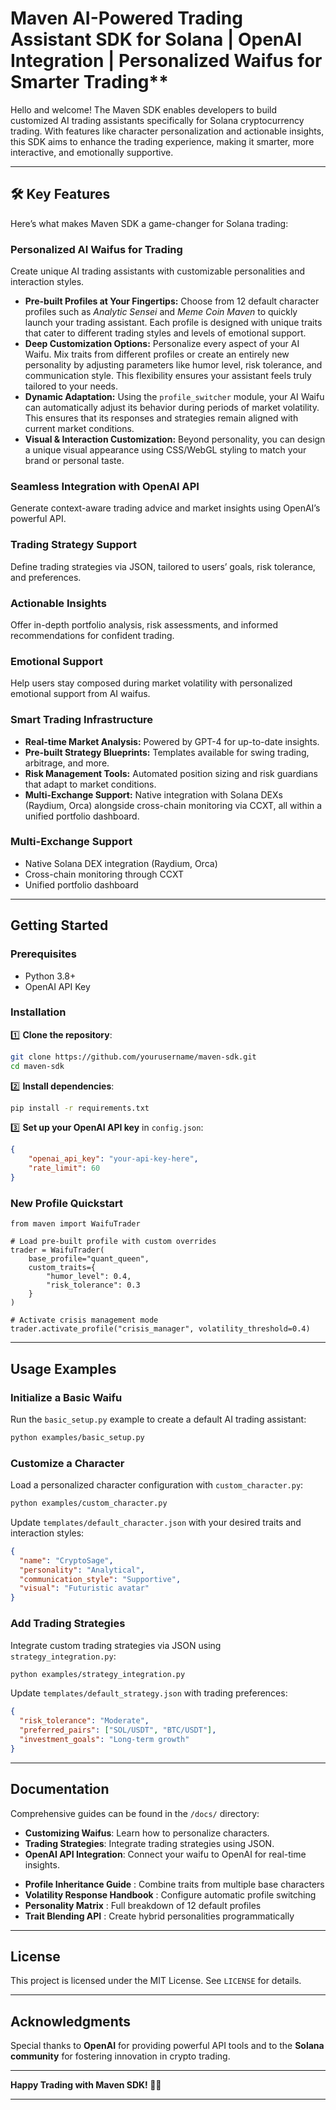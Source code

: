 # Maven AI-Powered Trading Assistant SDK for Solana | OpenAI Integration | Personalized Waifus for Smarter Trading**

Hello and welcome! The Maven SDK enables developers to build customized AI trading assistants specifically for Solana cryptocurrency trading. With features like character personalization and actionable insights, this SDK aims to enhance the trading experience, making it smarter, more interactive, and emotionally supportive.

---

## 🛠️ **Key Features**

Here’s what makes Maven SDK a game-changer for Solana trading:

### **Personalized AI Waifus for Trading**

Create unique AI trading assistants with customizable personalities and interaction styles.

* **Pre-built Profiles at Your Fingertips:**
  Choose from 12 default character profiles such as *Analytic Sensei* and *Meme Coin Maven* to quickly launch your trading assistant. Each profile is designed with unique traits that cater to different trading styles and levels of emotional support.
* **Deep Customization Options:**
  Personalize every aspect of your AI Waifu. Mix traits from different profiles or create an entirely new personality by adjusting parameters like humor level, risk tolerance, and communication style. This flexibility ensures your assistant feels truly tailored to your needs.
* **Dynamic Adaptation:**
  Using the `profile_switcher` module, your AI Waifu can automatically adjust its behavior during periods of market volatility. This ensures that its responses and strategies remain aligned with current market conditions.
* **Visual & Interaction Customization:**
  Beyond personality, you can design a unique visual appearance using CSS/WebGL styling to match your brand or personal taste.

### **Seamless Integration with OpenAI API**

Generate context-aware trading advice and market insights using OpenAI’s powerful API.

### **Trading Strategy Support**

Define trading strategies via JSON, tailored to users’ goals, risk tolerance, and preferences.

### **Actionable Insights** 

Offer in-depth portfolio analysis, risk assessments, and informed recommendations for confident trading.

### **Emotional Support**

Help users stay composed during market volatility with personalized emotional support from AI waifus.

### **Smart Trading Infrastructure**

* **Real-time Market Analysis:**
  Powered by GPT-4 for up-to-date insights.
* **Pre-built Strategy Blueprints:**
  Templates available for swing trading, arbitrage, and more.
* **Risk Management Tools:**
  Automated position sizing and risk guardians that adapt to market conditions.
* **Multi-Exchange Support:**
  Native integration with Solana DEXs (Raydium, Orca) alongside cross-chain monitoring via CCXT, all within a unified portfolio dashboard.

### **Multi-Exchange Support**

* Native Solana DEX integration (Raydium, Orca)
* Cross-chain monitoring through CCXT
* Unified portfolio dashboard

---

## **Getting Started**

### **Prerequisites**

- Python 3.8+
- OpenAI API Key

### **Installation**

1️⃣ **Clone the repository**:

```bash
git clone https://github.com/yourusername/maven-sdk.git  
cd maven-sdk  
```

2️⃣ **Install dependencies**:

```bash
pip install -r requirements.txt  
```

3️⃣ **Set up your OpenAI API key** in `config.json`:

```json
{  
    "openai_api_key": "your-api-key-here",  
    "rate_limit": 60  
}  
```

### **New Profile Quickstart**

```
from maven import WaifuTrader

# Load pre-built profile with custom overrides
trader = WaifuTrader(
    base_profile="quant_queen",
    custom_traits={
        "humor_level": 0.4,
        "risk_tolerance": 0.3
    }
)

# Activate crisis management mode
trader.activate_profile("crisis_manager", volatility_threshold=0.4)
```

---

## **Usage Examples**

### **Initialize a Basic Waifu**

Run the `basic_setup.py` example to create a default AI trading assistant:

```bash
python examples/basic_setup.py  
```

### **Customize a Character**

Load a personalized character configuration with `custom_character.py`:

```bash
python examples/custom_character.py  
```

Update `templates/default_character.json` with your desired traits and interaction styles:

```json
{  
  "name": "CryptoSage",  
  "personality": "Analytical",  
  "communication_style": "Supportive",  
  "visual": "Futuristic avatar"  
}  
```

### **Add Trading Strategies**

Integrate custom trading strategies via JSON using `strategy_integration.py`:

```bash
python examples/strategy_integration.py  
```

Update `templates/default_strategy.json` with trading preferences:

```json
{  
  "risk_tolerance": "Moderate",  
  "preferred_pairs": ["SOL/USDT", "BTC/USDT"],  
  "investment_goals": "Long-term growth"  
}  
```

---

## **Documentation**

Comprehensive guides can be found in the `/docs/` directory:

- **Customizing Waifus**: Learn how to personalize characters.
- **Trading Strategies**: Integrate trading strategies using JSON.
- **OpenAI API Integration**: Connect your waifu to OpenAI for real-time insights.

* **Profile Inheritance Guide** : Combine traits from multiple base characters
* **Volatility Response Handbook** : Configure automatic profile switching
* **Personality Matrix** : Full breakdown of 12 default profiles
* **Trait Blending API** : Create hybrid personalities programmatically

---

## **License**

This project is licensed under the MIT License. See `LICENSE` for details.

---

## **Acknowledgments**

Special thanks to **OpenAI** for providing powerful API tools and to the **Solana community** for fostering innovation in crypto trading.

---

**Happy Trading with Maven SDK! 🚀💸**

---
